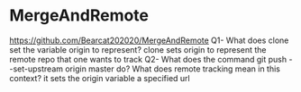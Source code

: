 # MergeAndRemote
https://github.com/Bearcat202020/MergeAndRemote
Q1- What does clone set the variable origin to represent?
clone sets origin to represent the remote repo that one wants to track
Q2- What does the command git push --set-upstream origin master do? What does remote tracking mean in this context?
it sets the origin variable a specified url
